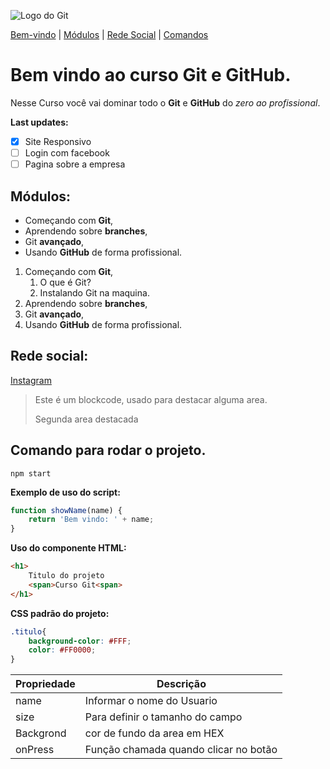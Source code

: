 ![Logo do Git](https://sujeitoprogramador.com/wp-content/uploads/2021/04/gitimage.png)

[Bem-vindo](#bem-vindo-ao-curso-git-e-github) |
[Módulos](#módulos) |
[Rede Social](#rede-social) |
[Comandos](#comando-para-rodar-o-projeto)
# Bem vindo ao curso Git e GitHub.
Nesse Curso você vai dominar todo o **Git** e **GitHub** do _zero ao profissional_.

**Last updates:**
- [x] Site Responsivo
- [ ] Login com facebook
- [ ] Pagina sobre a empresa

## Módulos:
* Começando com **Git**,
* Aprendendo sobre **branches**,
* Git **avançado**,
* Usando **GitHub** de forma profissional.

1. Começando com **Git**,
    1. O que é Git?
    2. Instalando Git na maquina.
2. Aprendendo sobre **branches**,
3. Git **avançado**,
4. Usando **GitHub** de forma profissional.
## Rede social:
[Instagram](https://instagram.com/leo_lonque)

>Este é um blockcode, usado para destacar alguma area.
>
>Segunda area destacada

## Comando para rodar o projeto.
```
npm start
```
**Exemplo de uso do script:**
```js
function showName(name) {
    return 'Bem vindo: ' + name;
}
```

**Uso do componente HTML:**
```html
<h1>
    Titulo do projeto
    <span>Curso Git<span>
</h1>
```

**CSS padrão do projeto:**
```css
.titulo{
    background-color: #FFF;
    color: #FF0000;
}
```

Propriedade | Descrição
----------- | ---------
name | Informar o nome do Usuario
size | Para definir o tamanho do campo
Backgrond | cor de fundo da area em HEX
onPress | Função chamada quando clicar no botão